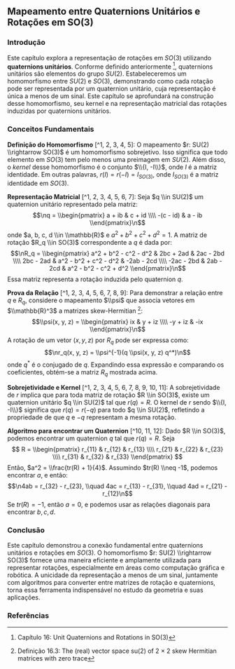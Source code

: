 ## Mapeamento entre Quaternions Unitários e Rotações em SO(3)

### Introdução
Este capítulo explora a representação de rotações em $SO(3)$ utilizando **quaternions unitários**. Conforme definido anteriormente [^1], quaternions unitários são elementos do grupo $SU(2)$. Estabeleceremos um homomorfismo entre $SU(2)$ e $SO(3)$, demonstrando como cada rotação pode ser representada por um quaternion unitário, cuja representação é única a menos de um sinal. Este capítulo se aprofundará na construção desse homomorfismo, seu kernel e na representação matricial das rotações induzidas por quaternions unitários.

### Conceitos Fundamentais
**Definição do Homomorfismo** [^1, 2, 3, 4, 5]:
O mapeamento $r: SU(2) \\rightarrow SO(3)$ é um homomorfismo sobrejetivo. Isso significa que todo elemento em $SO(3)$ tem pelo menos uma preimagem em $SU(2)$. Além disso, o *kernel* desse homomorfismo é o conjunto $\\{I, -I\\}$, onde $I$ é a matriz identidade. Em outras palavras, $r(I) = r(-I) = I_{SO(3)}$, onde $I_{SO(3)}$ é a matriz identidade em $SO(3)$.

**Representação Matricial** [^1, 2, 3, 4, 5, 6, 7]:
Seja $q \\in SU(2)$ um quaternion unitário representado pela matriz:
$$\nq = \\begin{pmatrix} a + ib & c + id \\\\ -(c - id) & a - ib \\end{pmatrix}\n$$
onde $a, b, c, d \\in \\mathbb{R}$ e $a^2 + b^2 + c^2 + d^2 = 1$. A matriz de rotação $R_q \\in SO(3)$ correspondente a $q$ é dada por:
$$\nR_q = \\begin{pmatrix} a^2 + b^2 - c^2 - d^2 & 2bc + 2ad & 2ac - 2bd \\\\ 2bc - 2ad & a^2 - b^2 + c^2 - d^2 & -2ab - 2cd \\\\ -2ac - 2bd & 2ab - 2cd & a^2 - b^2 - c^2 + d^2 \\end{pmatrix}\n$$
Essa matriz representa a rotação induzida pelo quaternion $q$.

**Prova da Relação** [^1, 2, 3, 4, 5, 6, 7, 8, 9]:
Para demonstrar a relação entre $q$ e $R_q$, considere o mapeamento $\\psi$ que associa vetores em $\\mathbb{R}^3$ a matrizes skew-Hermitian [^4]:
$$\\psi(x, y, z) = \\begin{pmatrix} ix & y + iz \\\\ -y + iz & -ix \\end{pmatrix}\n$$
A rotação de um vetor $(x, y, z)$ por $R_q$ pode ser expressa como:
$$\nr_q(x, y, z) = \\psi^{-1}(q \\psi(x, y, z) q^*)\n$$
onde $q^*$ é o conjugado de $q$. Expandindo essa expressão e comparando os coeficientes, obtém-se a matriz $R_q$ mostrada acima.

**Sobrejetividade e Kernel** [^1, 2, 3, 4, 5, 6, 7, 8, 9, 10, 11]:
A sobrejetividade de $r$ implica que para toda matriz de rotação $R \\in SO(3)$, existe um quaternion unitário $q \\in SU(2)$ tal que $r(q) = R$. O kernel de $r$ sendo $\\{I, -I\\}$ significa que $r(q) = r(-q)$ para todo $q \\in SU(2)$, refletindo a propriedade de que $q$ e $-q$ representam a mesma rotação.

**Algoritmo para encontrar um Quaternion** [^10, 11, 12]:
Dado $R \\in SO(3)$, podemos encontrar um quaternion $q$ tal que $r(q) = R$. Seja
$$ R = \\begin{pmatrix} r_{11} & r_{12} & r_{13} \\\\ r_{21} & r_{22} & r_{23} \\\\ r_{31} & r_{32} & r_{33} \\end{pmatrix} $$
Então, $a^2 = \\frac{tr(R) + 1}{4}$. Assumindo $tr(R) \\neq -1$, podemos encontrar $a$, e então:
$$\n4ab = r_{32} - r_{23}, \\quad 4ac = r_{13} - r_{31}, \\quad 4ad = r_{21} - r_{12}\n$$
Se $tr(R) = -1$, então $a = 0$, e podemos usar as relações diagonais para encontrar $b, c, d$.

### Conclusão
Este capítulo demonstrou a conexão fundamental entre quaternions unitários e rotações em $SO(3)$. O homomorfismo $r: SU(2) \\rightarrow SO(3)$ fornece uma maneira eficiente e amplamente utilizada para representar rotações, especialmente em áreas como computação gráfica e robótica. A unicidade da representação a menos de um sinal, juntamente com algoritmos para converter entre matrizes de rotação e quaternions, torna essa ferramenta indispensável no estudo da geometria e suas aplicações.

### Referências
[^1]: Capítulo 16: Unit Quaternions and Rotations in SO(3)
[^2]: Seção 16.1: The Group SU(2) of Unit Quaternions and the Skew Field H of Quaternions
[^3]: Seção 16.2: Representation of Rotations in SO(3) by Quaternions in SU(2)
[^4]: Definição 16.3: The (real) vector space su(2) of 2 × 2 skew Hermitian matrices with zero trace
[^5]: Definição 16.5: The unit quaternion q ∈ SU(2) induces a map $r_q$ on $\\mathbb{R}^3$ by $r_q(x, y, z) = \\phi^{-1}(q\\phi(x, y, z)q^*) = \\phi^{-1}(q(x\\sigma_3 + y\\sigma_2 + z\\sigma_1)q^*)$.
[^6]: Proposição 16.1: For every unit quaternion $q \\in SU(2)$, the linear map $r_q$ is orthogonal, that is, $r_q \\in O(3)$.
[^7]: Proposição 16.5: The matrix representing $r_q$ is $R_q = \\begin{pmatrix} a^2 + b^2 - c^2 - d^2 & 2bc + 2ad & 2ac - 2bd \\\\ 2bc - 2ad & a^2 - b^2 + c^2 - d^2 & -2ab - 2cd \\\\ -2ac - 2bd & 2ab - 2cd & a^2 - b^2 - c^2 + d^2 \\end{pmatrix}$.
[^8]: Teorema 16.3: The map r: SU(2) → SO(3) is a homomorphism whose kernel is {I,−I}.
[^9]: Teorema 16.4: Let r : SU(2) → SO(3) be the homomorphism of Definition 16.5.
[^10]: Teorema 16.6: The homomorphism r : SU(2) → SO(3) is surjective.
[^11]: Seção 16.4: An Algorithm to Find a Quaternion Representing a Rotation
[^12]: Capítulo 16: Unit Quaternions and Rotations in SO(3)

<!-- END -->